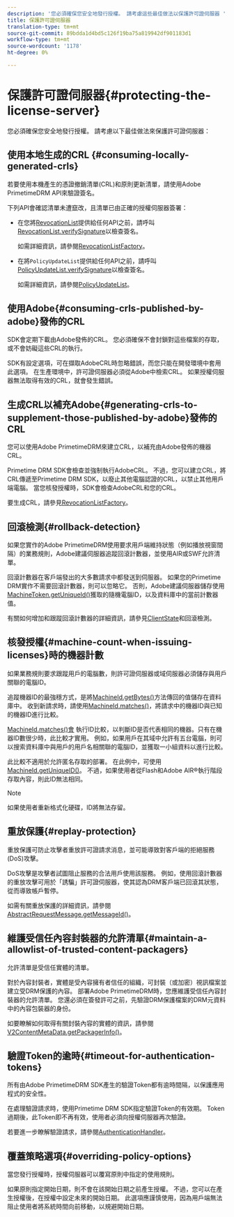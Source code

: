 ```yaml
---
description: '您必須確保您安全地發行授權。 請考慮這些最佳做法以保護許可證伺服器 '
title: 保護許可證伺服器
translation-type: tm+mt
source-git-commit: 89bdda1d4bd5c126f19ba75a819942df901183d1
workflow-type: tm+mt
source-wordcount: '1178'
ht-degree: 0%

---
```



# 保護許可證伺服器{#protecting-the-license-server}

您必須確保您安全地發行授權。 請考慮以下最佳做法來保護許可證伺服器：

## 使用本地生成的CRL {#consuming-locally-generated-crls}

若要使用本機產生的憑證撤銷清單(CRL)和原則更新清單，請使用Adobe PrimetimeDRM API來驗證簽名。

下列API會確認清單未遭竄改，且清單已由正確的授權伺服器簽署：

* 在您將[RevocationList](https://help.adobe.com/en_US/primetime/api/drm-apis/server/javadocs-flashaccess-pro/com/adobe/flashaccess/sdk/revocation/RevocationList.html)提供給任何API之前，請呼叫[RevocationList.verifySignature](https://help.adobe.com/en_US/primetime/api/drm-apis/server/javadocs-flashaccess-pro/com/adobe/flashaccess/sdk/revocation/RevocationList.html#verifySignature(java.security.cert.X509Certificate))以檢查簽名。

   如需詳細資訊，請參閱[RevocationListFactory](https://help.adobe.com/en_US/primetime/api/drm-apis/server/javadocs-flashaccess-pro/com/adobe/flashaccess/sdk/revocation/RevocationListFactory.html)。

* 在將`PolicyUpdateList`提供給任何API之前，請呼叫[PolicyUpdateList.verifySignature](https://help.adobe.com/en_US/primetime/api/drm-apis/server/javadocs-flashaccess-pro/com/adobe/flashaccess/sdk/policyupdate/PolicyUpdateList.html#verifySignature(java.security.cert.X509Certificate))以檢查簽名。

   如需詳細資訊，請參閱[PolicyUpdateList](https://help.adobe.com/en_US/primetime/api/drm-apis/server/javadocs-flashaccess-pro/com/adobe/flashaccess/sdk/policyupdate/PolicyUpdateList.html)。

## 使用Adobe{#consuming-crls-published-by-adobe}發佈的CRL

SDK會定期下載由Adobe發佈的CRL。 您必須確保不會封鎖對這些檔案的存取，或不會妨礙這些CRL的執行。

SDK有設定選項，可在擷取AdobeCRL時忽略錯誤，而您只能在開發環境中套用此選項。 在生產環境中，許可證伺服器必須從Adobe中檢索CRL。 如果授權伺服器無法取得有效的CRL，就會發生錯誤。

## 生成CRL以補充Adobe{#generating-crls-to-supplement-those-published-by-adobe}發佈的CRL

您可以使用Adobe PrimetimeDRM來建立CRL，以補充由Adobe發佈的機器CRL。

Primetime DRM SDK會檢查並強制執行AdobeCRL。 不過，您可以建立CRL，將CRL傳遞至Primetime DRM SDK，以廢止其他電腦認證的CRL，以禁止其他用戶端電腦。 當您核發授權時，SDK會檢查AdobeCRL和您的CRL。

要生成CRL，請參見[RevocationListFactory](https://help.adobe.com/en_US/primetime/api/drm-apis/server/javadocs-flashaccess-pro/com/adobe/flashaccess/sdk/revocation/RevocationListFactory.html)。

## 回滾檢測{#rollback-detection}

如果您實作的Adobe PrimetimeDRM使用要求用戶端維持狀態（例如播放視窗間隔）的業務規則，Adobe建議伺服器追蹤回滾計數器，並使用AIR或SWF允許清單。

回滾計數器在客戶端發出的大多數請求中都發送到伺服器。 如果您的Primetime DRM實作不需要回滾計數器，則可以忽略它。 否則，Adobe建議伺服器儲存使用[MachineToken.getUniqueId()](https://help.adobe.com/en_US/primetime/api/drm-apis/server/javadocs-flashaccess-pro/com/adobe/flashaccess/sdk/cert/MachineId.html#getUniqueId())獲取的隨機電腦ID，以及資料庫中的當前計數器值。

有關如何增加和跟蹤回滾計數器的詳細資訊，請參見[ClientState](https://help.adobe.com/en_US/primetime/api/drm-apis/server/javadocs-flashaccess-pro/com/adobe/flashaccess/sdk/protocol/ClientState.html)和回滾檢測。

## 核發授權{#machine-count-when-issuing-licenses}時的機器計數

如果業務規則要求跟蹤用戶的電腦數，則許可證伺服器或域伺服器必須儲存與用戶關聯的電腦ID。

追蹤機器ID的最強穩方式，是將[MachineId.getBytes()](https://help.adobe.com/en_US/primetime/api/drm-apis/server/javadocs-flashaccess-pro/com/adobe/flashaccess/sdk/cert/MachineId.html#getBytes())方法傳回的值儲存在資料庫中。 收到新請求時，請使用[MachineId.matches()](https://help.adobe.com/en_US/primetime/api/drm-apis/server/javadocs-flashaccess-pro/com/adobe/flashaccess/sdk/cert/MachineId.html#matches(com.adobe.flashaccess.sdk.cert.MachineId))，將請求中的機器ID與已知的機器ID進行比較。

[MachineId.matches()會](https://help.adobe.com/en_US/primetime/api/drm-apis/server/javadocs-flashaccess-pro/com/adobe/flashaccess/sdk/cert/MachineId.html#matches(com.adobe.flashaccess.sdk.cert.MachineId)) 執行ID比較，以判斷ID是否代表相同的機器。只有在機器ID數很少時，此比較才實用。 例如，如果用戶在其域中允許有五台電腦，則可以搜索資料庫中與用戶的用戶名相關聯的電腦ID，並獲取一小組資料以進行比較。

此比較不適用於允許匿名存取的部署。 在此例中，可使用[MachineId.getUniqueID()](https://help.adobe.com/en_US/primetime/api/drm-apis/server/javadocs-flashaccess-pro/com/adobe/flashaccess/sdk/cert/MachineId.html#getUniqueId())。 不過，如果使用者從Flash和Adobe AIR®執行階段存取內容，則此ID無法相同。

>[!NOTE]
>
>如果使用者重新格式化硬碟，ID將無法存留。

## 重放保護{#replay-protection}

重放保護可防止攻擊者重放許可證請求消息，並可能導致對客戶端的拒絕服務(DoS)攻擊。

DoS攻擊是攻擊者試圖阻止服務的合法用戶使用該服務。 例如，使用回滾計數器的重放攻擊可用於「誘騙」許可證伺服器，使其認為DRM客戶端已回滾其狀態，從而導致帳戶暫停。

如需有關重放保護的詳細資訊，請參閱[ AbstractRequestMessage.getMessageId()](https://help.adobe.com/en_US/primetime/api/drm-apis/server/javadocs-flashaccess-pro/com/adobe/flashaccess/sdk/protocol/AbstractRequestMessage.html#getMessageId())。

## 維護受信任內容封裝器的允許清單{#maintain-a-allowlist-of-trusted-content-packagers}

允許清單是受信任實體的清單。

對於內容封裝者，實體是受內容擁有者信任的組織，可封裝（或加密）視訊檔案並建立受DRM保護的內容。 部署Adobe PrimetimeDRM時，您應維護受信任內容封裝器的允許清單。 您還必須在簽發許可之前，先驗證DRM保護檔案的DRM元資料中的內容包裝器的身份。

如要瞭解如何取得有關封裝內容的實體的資訊，請參閱[V2ContentMetaData.getPackagerInfo()](https://help.adobe.com/en_US/primetime/api/drm-apis/server/javadocs-flashaccess-pro/com/adobe/flashaccess/sdk/media/drm/keys/v2/V2ContentMetaData.html#getPackagerInfo())。

## 驗證Token的逾時{#timeout-for-authentication-tokens}

所有由Adobe PrimetimeDRM SDK產生的驗證Token都有逾時間隔，以保護應用程式的安全性。

在處理驗證請求時，使用Primetime DRM SDK指定驗證Token的有效期。 Token過期後，此Token即不再有效，使用者必須向授權伺服器再次驗證。

若要進一步瞭解驗證請求，請參閱[AuthenticationHandler](https://help.adobe.com/en_US/primetime/api/drm-apis/server/javadocs-flashaccess-pro/com/adobe/flashaccess/sdk/protocol/authentication/AuthenticationHandler.html)。

## 覆蓋策略選項{#overriding-policy-options}

當您發行授權時，授權伺服器可以覆寫原則中指定的使用規則。

如果原則指定開始日期，則不會在該開始日期之前產生授權。 不過，您可以在產生授權後，在授權中設定未來的開始日期。 此選項應謹慎使用，因為用戶端無法阻止使用者將系統時間向前移動，以規避開始日期。
